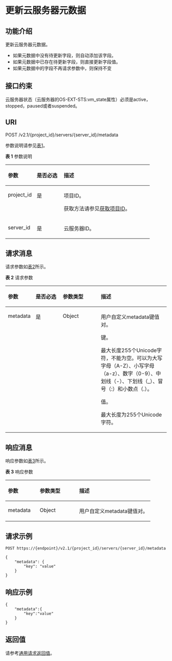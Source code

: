 # 更新云服务器元数据<a name="ecs_03_1001"></a>

## 功能介绍<a name="section61558535185333"></a>

更新云服务器元数据。

-   如果元数据中没有待更新字段，则自动添加该字段。
-   如果元数据中已存在待更新字段，则直接更新字段值。
-   如果元数据中的字段不再请求参数中，则保持不变

## 接口约束<a name="section39865556127"></a>

云服务器状态（云服务器的OS-EXT-STS:vm\_state属性）必须是active，stopped，paused或者suspended。

## URI<a name="section47451206185333"></a>

POST /v2.1/\{project\_id\}/servers/\{server\_id\}/metadata

参数说明请参见[表1](#table18618337185333)。

**表 1**  参数说明

<a name="table18618337185333"></a>
<table><thead align="left"><tr id="row17183202185333"><th class="cellrowborder" valign="top" width="19.99%" id="mcps1.2.4.1.1"><p id="p5187119"><a name="p5187119"></a><a name="p5187119"></a>参数</p>
</th>
<th class="cellrowborder" valign="top" width="18.67%" id="mcps1.2.4.1.2"><p id="p17503500"><a name="p17503500"></a><a name="p17503500"></a>是否必选</p>
</th>
<th class="cellrowborder" valign="top" width="61.339999999999996%" id="mcps1.2.4.1.3"><p id="p8497414"><a name="p8497414"></a><a name="p8497414"></a>描述</p>
</th>
</tr>
</thead>
<tbody><tr id="row30151070185333"><td class="cellrowborder" valign="top" width="19.99%" headers="mcps1.2.4.1.1 "><p id="p26317623185333"><a name="p26317623185333"></a><a name="p26317623185333"></a>project_id</p>
</td>
<td class="cellrowborder" valign="top" width="18.67%" headers="mcps1.2.4.1.2 "><p id="p51352688185333"><a name="p51352688185333"></a><a name="p51352688185333"></a>是</p>
</td>
<td class="cellrowborder" valign="top" width="61.339999999999996%" headers="mcps1.2.4.1.3 "><p id="p37593705"><a name="p37593705"></a><a name="p37593705"></a>项目ID。</p>
<p id="p1180512217438"><a name="p1180512217438"></a><a name="p1180512217438"></a>获取方法请参见<a href="获取项目ID.md">获取项目ID</a>。</p>
</td>
</tr>
<tr id="row56472316185333"><td class="cellrowborder" valign="top" width="19.99%" headers="mcps1.2.4.1.1 "><p id="p10854909185333"><a name="p10854909185333"></a><a name="p10854909185333"></a>server_id</p>
</td>
<td class="cellrowborder" valign="top" width="18.67%" headers="mcps1.2.4.1.2 "><p id="p6832475185333"><a name="p6832475185333"></a><a name="p6832475185333"></a>是</p>
</td>
<td class="cellrowborder" valign="top" width="61.339999999999996%" headers="mcps1.2.4.1.3 "><p id="p16559613185333"><a name="p16559613185333"></a><a name="p16559613185333"></a><span id="text11106141185214"><a name="text11106141185214"></a><a name="text11106141185214"></a>云服务器</span>ID。</p>
</td>
</tr>
</tbody>
</table>

## 请求消息<a name="section14818796185333"></a>

请求参数如[表2](#table52485804185333)所示。

**表 2**  请求参数

<a name="table52485804185333"></a>
<table><thead align="left"><tr id="row22430249185333"><th class="cellrowborder" valign="top" width="15.229999999999999%" id="mcps1.2.5.1.1"><p id="p4910858185333"><a name="p4910858185333"></a><a name="p4910858185333"></a>参数</p>
</th>
<th class="cellrowborder" valign="top" width="17.29%" id="mcps1.2.5.1.2"><p id="p62235249185333"><a name="p62235249185333"></a><a name="p62235249185333"></a>是否必选</p>
</th>
<th class="cellrowborder" valign="top" width="24.060000000000002%" id="mcps1.2.5.1.3"><p id="p7890371185333"><a name="p7890371185333"></a><a name="p7890371185333"></a>参数类型</p>
</th>
<th class="cellrowborder" valign="top" width="43.419999999999995%" id="mcps1.2.5.1.4"><p id="p35140330185333"><a name="p35140330185333"></a><a name="p35140330185333"></a>描述</p>
</th>
</tr>
</thead>
<tbody><tr id="row27794510185333"><td class="cellrowborder" valign="top" width="15.229999999999999%" headers="mcps1.2.5.1.1 "><p id="p36762838185333"><a name="p36762838185333"></a><a name="p36762838185333"></a>metadata</p>
</td>
<td class="cellrowborder" valign="top" width="17.29%" headers="mcps1.2.5.1.2 "><p id="p24999915185333"><a name="p24999915185333"></a><a name="p24999915185333"></a>是</p>
</td>
<td class="cellrowborder" valign="top" width="24.060000000000002%" headers="mcps1.2.5.1.3 "><p id="p11727220185333"><a name="p11727220185333"></a><a name="p11727220185333"></a>Object</p>
</td>
<td class="cellrowborder" valign="top" width="43.419999999999995%" headers="mcps1.2.5.1.4 "><p id="p26317995185333"><a name="p26317995185333"></a><a name="p26317995185333"></a>用户自定义metadata键值对。</p>
<p id="p19894192011457"><a name="p19894192011457"></a><a name="p19894192011457"></a>键。</p>
<p id="p191281254131620"><a name="p191281254131620"></a><a name="p191281254131620"></a>最大长度255个Unicode字符，不能为空。可以为大写字母（A-Z）、小写字母（a-z）、数字（0-9）、中划线（-）、下划线（_）、冒号（:）和小数点（.）。</p>
<p id="p999582373317"><a name="p999582373317"></a><a name="p999582373317"></a>值。</p>
<p id="p10381459151619"><a name="p10381459151619"></a><a name="p10381459151619"></a>最大长度为255个Unicode字符。</p>
</td>
</tr>
</tbody>
</table>

## 响应消息<a name="section22254218185333"></a>

响应参数如[表3](#table48150236185333)所示。

**表 3**  响应参数

<a name="table48150236185333"></a>
<table><thead align="left"><tr id="row64499137185333"><th class="cellrowborder" valign="top" width="21.93%" id="mcps1.2.4.1.1"><p id="p57047574185333"><a name="p57047574185333"></a><a name="p57047574185333"></a>参数</p>
</th>
<th class="cellrowborder" valign="top" width="27.189999999999998%" id="mcps1.2.4.1.2"><p id="p57450759185333"><a name="p57450759185333"></a><a name="p57450759185333"></a>参数类型</p>
</th>
<th class="cellrowborder" valign="top" width="50.88%" id="mcps1.2.4.1.3"><p id="p22999934185333"><a name="p22999934185333"></a><a name="p22999934185333"></a>描述</p>
</th>
</tr>
</thead>
<tbody><tr id="row51055328185333"><td class="cellrowborder" valign="top" width="21.93%" headers="mcps1.2.4.1.1 "><p id="p41840919185333"><a name="p41840919185333"></a><a name="p41840919185333"></a>metadata</p>
</td>
<td class="cellrowborder" valign="top" width="27.189999999999998%" headers="mcps1.2.4.1.2 "><p id="p33671307185333"><a name="p33671307185333"></a><a name="p33671307185333"></a>Object</p>
</td>
<td class="cellrowborder" valign="top" width="50.88%" headers="mcps1.2.4.1.3 "><p id="p51647808185333"><a name="p51647808185333"></a><a name="p51647808185333"></a>用户自定义metadata键值对。</p>
</td>
</tr>
</tbody>
</table>

## 请求示例<a name="section1124134931510"></a>

```
POST https://{endpoint}/v2.1/{project_id}/servers/{server_id}/metadata
```

```
{
    "metadata": {
        "key": "value"
    }
}
```

## 响应示例<a name="section111751241184111"></a>

```
{
    "metadata":{
        "key":"value"
    }
} 
```

## 返回值<a name="section46706088185333"></a>

请参考[通用请求返回值](通用请求返回值.md)。

